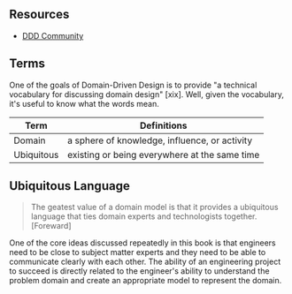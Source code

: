 ## Resources

- [DDD Community](http://dddcommunity.org/)

## Terms

One of the goals of Domain-Driven Design is to provide "a technical vocabulary for discussing domain design" [xix]. Well, given the vocabulary, it's useful to know what the words mean.

Term | Definitions
--- | ---
Domain | a sphere of knowledge, influence, or activity
Ubiquitous | existing or being everywhere at the same time

## Ubiquitous Language

> The geatest value of a domain model is that it provides a ubiquitous language that ties domain experts and technologists together. [Foreward]

One of the core ideas discussed repeatedly in this book is that engineers need to be close to subject matter experts and they need to be able to communicate clearly with each other. The ability of an engineering project to succeed is directly related to the engineer's ability to understand the problem domain and create an appropriate model to represent the domain.
